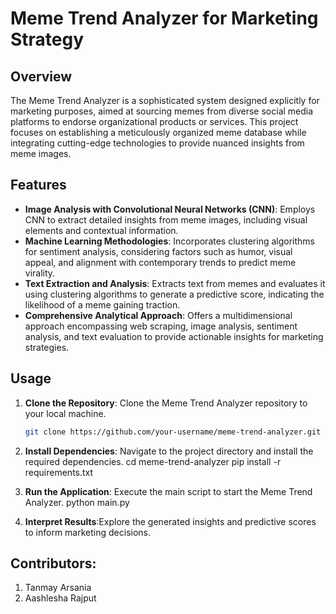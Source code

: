 # Meme Trend Analyzer for Marketing Strategy

## Overview
The Meme Trend Analyzer is a sophisticated system designed explicitly for marketing purposes, aimed at sourcing memes from diverse social media platforms to endorse organizational products or services. This project focuses on establishing a meticulously organized meme database while integrating cutting-edge technologies to provide nuanced insights from meme images.

## Features
- **Image Analysis with Convolutional Neural Networks (CNN)**: Employs CNN to extract detailed insights from meme images, including visual elements and contextual information.
- **Machine Learning Methodologies**: Incorporates clustering algorithms for sentiment analysis, considering factors such as humor, visual appeal, and alignment with contemporary trends to predict meme virality.
- **Text Extraction and Analysis**: Extracts text from memes and evaluates it using clustering algorithms to generate a predictive score, indicating the likelihood of a meme gaining traction.
- **Comprehensive Analytical Approach**: Offers a multidimensional approach encompassing web scraping, image analysis, sentiment analysis, and text evaluation to provide actionable insights for marketing strategies.

## Usage
1. **Clone the Repository**: Clone the Meme Trend Analyzer repository to your local machine.
   ```bash
   git clone https://github.com/your-username/meme-trend-analyzer.git
   
2. **Install Dependencies**: Navigate to the project directory and install the required dependencies.
cd meme-trend-analyzer
pip install -r requirements.txt

3. **Run the Application**: Execute the main script to start the Meme Trend Analyzer.
python main.py

4. **Interpret Results**:Explore the generated insights and predictive scores to inform marketing decisions.

## Contributors:
1. Tanmay Arsania
2. Aashlesha Rajput




